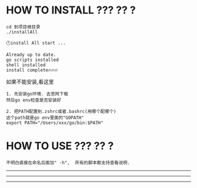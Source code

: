 <!--
 * @Author: Mamba24 akateason@qq.com
 * @Date: 2022-08-16 20:45:07
 * @LastEditors: Mamba24 akateason@qq.com
 * @LastEditTime: 2022-10-11 00:24:04
 * @FilePath: /go/setupReadme.md
 * @Description: 
 * 
 * Copyright (c) 2022 by Mamba24 akateason@qq.com, All Rights Reserved. 
-->
# HOW TO INSTALL ??? ?? ?

```
cd 到项目根目录
./installAll
```
 ```
🕛install All start ...

Already up to date.
go scripts installed
shell installed
install complete🔥🔥🔥
```
如果不能安装,看这里
```
1. 先安装go环境. 去官网下载
然后go env检查是否安装好

2. 把PATH配置到.zshrc或者.bashrc(用哪个配哪个)
这个path就是go env里面的"GOPATH"
export PATH="/Users/xxx/go/bin:$PATH"
```

# HOW TO USE ??? ?? ?
```
不明白直接在命名后面加" -h",  所有的脚本都支持查看说明.
```




---
---
---






<!-- 配置go环境
### setup
```
go mod init example/hello
```

### 更新库
```
go mod tidy
```
# 如果timetout 可以试试
# go env -w GOPROXY=https://goproxy.cn,direct

### 运行
```
go run .
```


### go env 
```
export PATH="/Users/teason23/go/bin:$PATH"
```


### 将我们的命令安装到 $GOPATH/bin 目录:
$ go install -->
